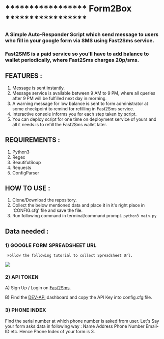 # ***************** Form2Box ***************** 
### A Simple Auto-Responder Script which send message to users who fill in your google form via SMS using Fast2Sms service.
### Fast2SMS is a paid service so you'll have to add balance to wallet periodically, where Fast2Sms charges 20p/sms.

## FEATURES :
  1) Message is sent instantly.
  2) Message service is available between 9 AM to 9 PM, where all queries after 9 PM will be fulfilled next day in morning.
  3) A warning message for low balance is sent to form administrator at some checkpoint to remind for refilling in Fast2Sms service.
  4) Interactive console informs you for each step taken by script.
  5) You can deploy script for one time on deployment service of yours and all it needs is to refill the Fast2Sms wallet later.

## REQUIREMENTS :
  1) Python3
  2) Regex
  3) BeautifulSoup
  4) Requests
  5) ConfigParser

## HOW TO USE :
  1) Clone/Download the repository.
  2) Collect the below mentioned data and place it in it's right place in 'CONFIG.cfg' file and save the file.
  3) Run following command in terminal/command prompt.
      `python3 main.py`

## Data needed :
### 1) GOOGLE FORM SPREADSHEET URL
     Follow the following tutorial to collect Spreadsheet Url.

![](https://user-images.githubusercontent.com/34307370/62410481-b15f8700-b5d5-11e9-911e-5c774134fc0a.gif)

### 2) API TOKEN 
  A) Sign Up / Login on [Fast2Sms](www.fast2sms.com).
  
  B) Find the [DEV-API](https://www.fast2sms.com/dashboard/dev-api) dashboard and copy the API Key into config.cfg file.
  
### 3) PHONE INDEX
  Find the serial number at which phone number is asked from user. Let's Say your form asks data in following way :
      Name
      Address
      Phone Number
      Email-ID
      etc.
  Hence Phone Index of your form is 3.
